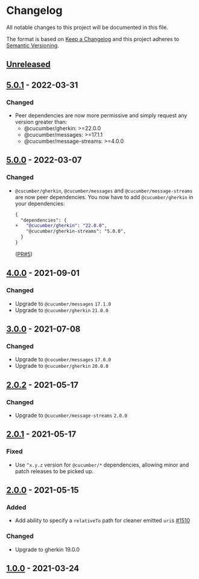 # Changelog

All notable changes to this project will be documented in this file.

The format is based on [Keep a Changelog](http://keepachangelog.com/)
and this project adheres to [Semantic Versioning](http://semver.org/).

## [Unreleased]

## [5.0.1] - 2022-03-31

### Changed

- Peer dependencies are now more permissive and simply request any version greater than:
  - @cucumber/gherkin: >=22.0.0
  - @cucumber/messages: >=17.1.1
  - @cucumber/message-streams: >=4.0.0

## [5.0.0] - 2022-03-07

### Changed

- `@cucumber/gherkin`, `@cucumber/messages` and `@cucumber/message-streams` are now
  peer dependencies. You now have to add `@cucumber/gherkin` in your dependencies:
  ```diff
  {
    "dependencies": {
  +   "@cucumber/gherkin": "22.0.0",
      "@cucumber/gherkin-streams": "5.0.0",
    }
  }
  ```
  ([PR#5](https://github.com/cucumber/gherkin-streams/pull/5))

## [4.0.0] - 2021-09-01
### Changed
- Upgrade to `@cucumber/messages` `17.1.0`
- Upgrade to `@cucumber/gherkin` `21.0.0`

## [3.0.0] - 2021-07-08
### Changed
- Upgrade to `@cucumber/messages` `17.0.0`
- Upgrade to `@cucumber/gherkin` `20.0.0`

## [2.0.2] - 2021-05-17
### Changed
- Upgrade to `@cucumber/message-streams` `2.0.0`

## [2.0.1] - 2021-05-17
### Fixed
- Use `^x.y.z` version for `@cucumber/*` dependencies, allowing minor and patch releases to be picked up.

## [2.0.0] - 2021-05-15
### Added
- Add ability to specify a `relativeTo` path for cleaner emitted `uri`s [#1510](https://github.com/cucumber/cucumber/pull/1510)

### Changed
- Upgrade to gherkin 19.0.0

## [1.0.0] - 2021-03-24

[Unreleased]: https://github.com/cucumber/gherkin-streams/compare/v5.0.1...main
[5.0.1]: https://github.com/cucumber/gherkin-streams/compare/v5.0.0...v5.0.1
[5.0.0]: https://github.com/cucumber/gherkin-streams/compare/v4.0.0...v5.0.0
[4.0.0]: https://github.com/cucumber/gherkin-streams/releases/tag/v3.0.0
[3.0.0]: https://github.com/cucumber/gherkin-streams/releases/tag/v2.0.2
[2.0.2]: https://github.com/cucumber/gherkin-streams/releases/tag/v2.0.1
[2.0.1]: https://github.com/cucumber/gherkin-streams/releases/tag/v2.0.0
[2.0.0]: https://github.com/cucumber/gherkin-streams/releases/tag/v1.0.0
[1.0.0]: https://github.com/cucumber/gherkin-streams/releases/tag/v1.0.0

<!-- Contributors in alphabetical order -->
